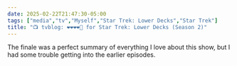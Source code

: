 ```yaml
---
date: 2025-02-22T21:47:30-05:00
tags: ["media","tv","Myself","Star Trek: Lower Decks","Star Trek"]
title: "📺 tvblog: ❤️❤️❤️❤️🖤 for Star Trek: Lower Decks (Season 2)"
---
```

The finale was a perfect summary of everything I love about this show, but I had some trouble getting into the earlier episodes.